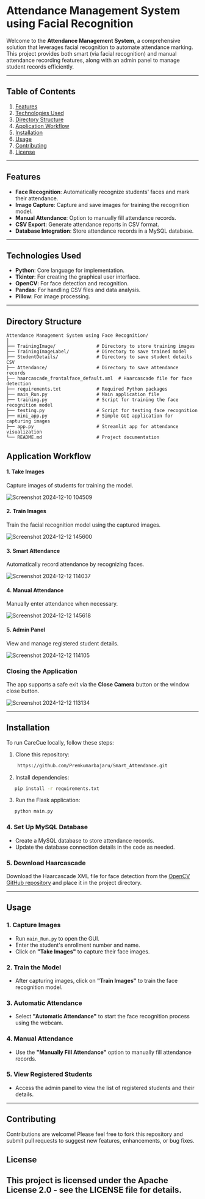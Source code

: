 
# Attendance Management System using Facial Recognition

Welcome to the **Attendance Management System**, a comprehensive solution that leverages facial recognition to automate attendance marking. This project provides both smart (via facial recognition) and manual attendance recording features, along with an admin panel to manage student records efficiently.

---

## Table of Contents
1. [Features](#features)  
2. [Technologies Used](#technologies-used)
3. [Directory Structure](#directorystructure)
4. [Application Workflow](#application-workflow) 
5. [Installation](#installation)
6. [Usage](#Usage)  
7. [Contributing](#Contributing)  
8. [License](#license)  

---

## Features
- **Face Recognition**: Automatically recognize students' faces and mark their attendance.
- **Image Capture**: Capture and save images for training the recognition model.
- **Manual Attendance**: Option to manually fill attendance records.
- **CSV Export**: Generate attendance reports in CSV format.
- **Database Integration**: Store attendance records in a MySQL database.  

---

## Technologies Used
- **Python**: Core language for implementation.  
- **Tkinter**: For creating the graphical user interface.  
- **OpenCV**: For face detection and recognition.  
- **Pandas**: For handling CSV files and data analysis.  
- **Pillow**: For image processing.  

---

## Directory Structure
```plaintext
Attendance Management System using Face Recognition/
│
├── TrainingImage/               # Directory to store training images
├── TrainingImageLabel/          # Directory to save trained model
├── StudentDetails/              # Directory to save student details CSV
├── Attendance/                  # Directory to save attendance records
├── haarcascade_frontalface_default.xml  # Haarcascade file for face detection
├── requirements.txt             # Required Python packages
├── main_Run.py                  # Main application file
├── training.py                  # Script for training the face recognition model
├── testing.py                   # Script for testing face recognition
├── mini_app.py                  # Simple GUI application for capturing images
├── app.py                       # Streamlit app for attendance visualization
└── README.md                    # Project documentation
```


## Application Workflow

#### 1. Take Images  
Capture images of students for training the model.  


![Screenshot 2024-12-10 104509](https://github.com/user-attachments/assets/2dda9520-1d99-4fa8-9df2-21984e2978a5)

#### 2. Train Images  
Train the facial recognition model using the captured images.  

![Screenshot 2024-12-12 145600](https://github.com/user-attachments/assets/385a4e3d-a736-4050-9271-8e484de5ae8f)

#### 3. Smart Attendance  
Automatically record attendance by recognizing faces. 


![Screenshot 2024-12-12 114037](https://github.com/user-attachments/assets/2ad801e2-f75e-4a24-a6c0-d6254681544f)

#### 4. Manual Attendance  
Manually enter attendance when necessary.  


![Screenshot 2024-12-12 145618](https://github.com/user-attachments/assets/a29c0b6d-3f71-4b44-8737-730cc988cdf9)

#### 5. Admin Panel  
View and manage registered student details.


![Screenshot 2024-12-12 114105](https://github.com/user-attachments/assets/e6f5b4f9-2632-4c7f-bf50-1a962ad95aae)

### Closing the Application
The app supports a safe exit via the **Close Camera** button or the window close button.


![Screenshot 2024-12-12 113134](https://github.com/user-attachments/assets/e997b5b6-fba5-4560-993d-c041d4c9636f)

---


## Installation

To run CareCue locally, follow these steps:

1. Clone this repository:
```bash
    https://github.com/Premkumarbajaru/Smart_Attendance.git
```
2. Install dependencies:
```bash
   pip install -r requirements.txt
```
3. Run the Flask application:
```bash
   python main.py
```
### 4. Set Up MySQL Database
- Create a MySQL database to store attendance records.
- Update the database connection details in the code as needed.

### 5. Download Haarcascade
Download the Haarcascade XML file for face detection from the [OpenCV GitHub repository](https://github.com/Premkumarbajaru/Smart_Attendance) and place it in the project directory.


---


## Usage

### 1. Capture Images
- Run `main_Run.py` to open the GUI.
- Enter the student's enrollment number and name.
- Click on **"Take Images"** to capture their face images.

### 2. Train the Model
- After capturing images, click on **"Train Images"** to train the face recognition model.

### 3. Automatic Attendance
- Select **"Automatic Attendance"** to start the face recognition process using the webcam.

### 4. Manual Attendance
- Use the **"Manually Fill Attendance"** option to manually fill attendance records.

### 5. View Registered Students
- Access the admin panel to view the list of registered students and their details.

---


## Contributing

Contributions are welcome! Please feel free to fork this repository and submit pull requests to suggest new features, enhancements, or bug fixes.

## License

This project is licensed under the Apache License 2.0 - see the LICENSE file for details.
---
